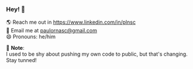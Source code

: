 ### Hey! 👋

🌎 Reach me out in https://www.linkedin.com/in/plnsc<br>
📧 Email me at paulornasc@gmail.com<br>
😄 Pronouns: he/him<br>

🚧 **Note**:<br>
I used to be shy about pushing my own code to public, but that's changing. Stay tunned!
